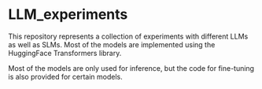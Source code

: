# LLM_experiments

This repository represents a collection of experiments with different LLMs as well as SLMs. Most of the models are implemented using the HuggingFace Transformers library.

Most of the models are only used for inference, but the code for fine-tuning is also provided for certain models.
